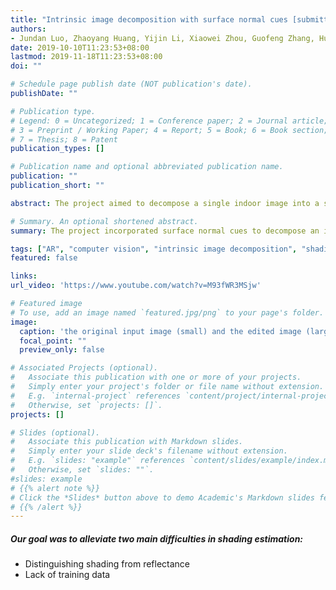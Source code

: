 ```yaml
---
title: "Intrinsic image decomposition with surface normal cues [submitted]"
authors:
- Jundan Luo, Zhaoyang Huang, Yijin Li, Xiaowei Zhou, Guofeng Zhang, Hujun Bao
date: 2019-10-10T11:23:53+08:00
lastmod: 2019-11-18T11:23:53+08:00
doi: ""

# Schedule page publish date (NOT publication's date).
publishDate: ""

# Publication type.
# Legend: 0 = Uncategorized; 1 = Conference paper; 2 = Journal article;
# 3 = Preprint / Working Paper; 4 = Report; 5 = Book; 6 = Book section;
# 7 = Thesis; 8 = Patent
publication_types: []

# Publication name and optional abbreviated publication name.
publication: ""
publication_short: ""

abstract: The project aimed to decompose a single indoor image into a shading image and a reflectance image based on deep neural networks. To alleviate two main difficulties in shading estimation, we proposed to incorporate surface normal cues. Our proposed framework significantly improved the realism of the image editing application. To our knowledge, we outperformed state-of-the-art methods in shading estimation. **[submitted]**

# Summary. An optional shortened abstract.
summary: The project incorporated surface normal cues to decompose an indoor single image into a shading image and a reflectance image.

tags: ["AR", "computer vision", "intrinsic image decomposition", "shading estimation"]
featured: false

links:
url_video: 'https://www.youtube.com/watch?v=M93fWR3MSjw'

# Featured image
# To use, add an image named `featured.jpg/png` to your page's folder. 
image:
  caption: 'the original input image (small) and the edited image (large): [**longer edited image sequences \[video\]**](https://www.youtube.com/watch?v=M93fWR3MSjw)'
  focal_point: ""
  preview_only: false

# Associated Projects (optional).
#   Associate this publication with one or more of your projects.
#   Simply enter your project's folder or file name without extension.
#   E.g. `internal-project` references `content/project/internal-project/index.md`.
#   Otherwise, set `projects: []`.
projects: []

# Slides (optional).
#   Associate this publication with Markdown slides.
#   Simply enter your slide deck's filename without extension.
#   E.g. `slides: "example"` references `content/slides/example/index.md`.
#   Otherwise, set `slides: ""`.
#slides: example
# {{% alert note %}}
# Click the *Slides* button above to demo Academic's Markdown slides feature.
# {{% /alert %}}
---
```

##### Our goal was to alleviate two main difficulties in shading estimation:
  - Distinguishing shading from reflectance
  - Lack of training data